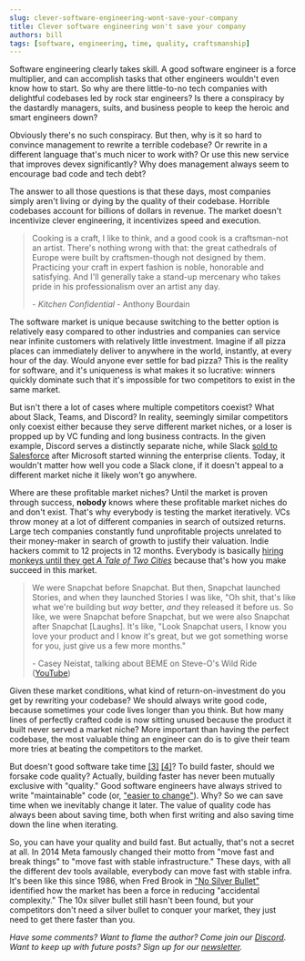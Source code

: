 ```yaml
---
slug: clever-software-engineering-wont-save-your-company
title: Clever software engineering won't save your company
authors: bill
tags: [software, engineering, time, quality, craftsmanship]
---
```


Software engineering clearly takes skill. A good software engineer is a force multiplier, and can accomplish tasks that other engineers wouldn't even know how to start. So why are there little-to-no tech companies with delightful codebases led by rock star engineers? Is there a conspiracy by the dastardly managers, suits, and business people to keep the heroic and smart engineers down?

<!--truncate-->

Obviously there's no such conspiracy. But then, why is it so hard to convince management to rewrite a terrible codebase? Or rewrite in a different language that's much nicer to work with? Or use this new service that improves devex significantly? Why does management always seem to encourage bad code and tech debt?

The answer to all those questions is that these days, most companies simply aren't living or dying by the quality of their codebase. Horrible codebases account for billions of dollars in revenue. The market doesn't incentivize clever engineering, it incentivizes speed and execution.

> Cooking is a craft, I like to think, and a good cook is a craftsman-not an artist. There's nothing wrong with that: the great cathedrals of Europe were built by craftsmen-though not designed by them. Practicing your craft in expert fashion is noble, honorable and satisfying. And I'll generally take a stand-up mercenary who takes pride in his professionalism over an artist any day.
> 
> \- *Kitchen Confidential* - Anthony Bourdain

The software market is unique because switching to the better option is relatively easy compared to other industries and companies can service near infinite customers with relatively little investment. Imagine if all pizza places can immediately deliver to anywhere in the world, instantly, at every hour of the day. Would anyone ever settle for bad pizza? This is the reality for software, and it's uniqueness is what makes it so lucrative: winners quickly dominate such that it's impossible for two competitors to exist in the same market.

But isn't there a lot of cases where multiple competitors coexist? What about Slack, Teams, and Discord? In reality, seemingly similar competitors only coexist either because they serve different market niches, or a loser is propped up by VC funding and long business contracts. In the given example, Discord serves a distinctly separate niche, while Slack [sold to Salesforce](https://www.theverge.com/22150313/how-microsoft-crushed-slack-salesforce-acquisition) after Microsoft started winning the enterprise clients. Today, it wouldn't matter how well you code a Slack clone, if it doesn't appeal to a different market niche it likely won't go anywhere.

Where are these profitable market niches? Until the market is proven through success, **nobody** knows where these profitable market niches do and don't exist. That's why everybody is testing the market iteratively. VCs throw money at a lot of different companies in search of outsized returns. Large tech companies constantly fund unprofitable projects unrelated to their money-maker in search of growth to justify their valuation. Indie hackers commit to 12 projects in 12 months. Everybody is basically [hiring monkeys until they get _A Tale of Two Cities_](https://en.wikipedia.org/wiki/Infinite_monkey_theorem_in_popular_culture) because that's how you make succeed in this market.

> We were Snapchat before Snapchat. But then, Snapchat launched Stories, and when they launched Stories I was like, "Oh shit, that's like what we're building but *way* better, *and* they released it before us. So like, we were Snapchat before Snapchat, but we were also Snapchat after Snapchat \[Laughs\]. It's like, "Look Snapchat users, I know you love your product and I know it's great, but we got something worse for you, just give us a few more months."
> 
> \- Casey Neistat, talking about BEME on Steve-O's Wild Ride ([YouTube](https://www.youtube.com/watch?v=SU5PRsSvo2E))

Given these market conditions, what kind of return-on-investment do you get by rewriting your codebase? We should always write good code, because sometimes your code lives longer than you think. But how many lines of perfectly crafted code is now sitting unused because the product it built never served a market niche? More important than having the perfect codebase, the most valuable thing an engineer can do is to give their team more tries at beating the competitors to the market.

But doesn't good software take time [\[3\]][3] [\[4\]][4]? To build faster, should we forsake code quality? Actually, building faster has never been mutually exclusive with "quality." Good software engineers have always strived to write "maintainable" code (or, ["easier to change"](https://pragprog.com/titles/tpp20/the-pragmatic-programmer-20th-anniversary-edition/)). Why? So we can save time when we inevitably change it later. The value of quality code has always been about saving time, both when first writing and also saving time down the line when iterating.

[3]: https://www.joelonsoftware.com/2001/07/21/good-software-takes-ten-years-get-used-to-it/
[4]: https://www.reddit.com/r/programming/comments/uu5a5k/why_building_software_takes_time/

So, you can have your quality and build fast. But actually, that's not a secret at all. In 2014 Meta famously changed their motto from "move fast and break things" to "move fast with stable infrastructure." These days, with all the different dev tools available, everybody can move fast with stable infra. It's been like this since 1986, when Fred Brook in ["No Silver Bullet"](https://en.wikipedia.org/wiki/No_Silver_Bullet) identified how the market has been a force in reducing "accidental complexity." The 10x silver bullet still hasn't been found, but your competitors don't need a silver bullet to conquer your market, they just need to get there faster than you.

_Have some comments? Want to flame the author? Come join our [Discord](https://discord.gg/YQZy4SXzmX). Want to keep up with future posts? Sign up for our [newsletter](https://cdn.forms-content.sg-form.com/b8ee284e-7912-11ee-be05-767cd0f2f8cc)._